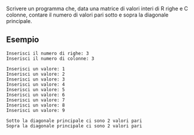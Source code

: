 Scrivere un programma che, data una matrice di valori interi di R righe e C colonne, contare
il numero di valori pari sotto e sopra la diagonale principale.

## Esempio

```plaintext
Inserisci il numero di righe: 3
Inserisci il numero di colonne: 3

Inserisci un valore: 1
Inserisci un valore: 2
Inserisci un valore: 3
Inserisci un valore: 4
Inserisci un valore: 5
Inserisci un valore: 6
Inserisci un valore: 7
Inserisci un valore: 8
Inserisci un valore: 9

Sotto la diagonale principale ci sono 2 valori pari
Sopra la diagonale principale ci sono 2 valori pari
```
